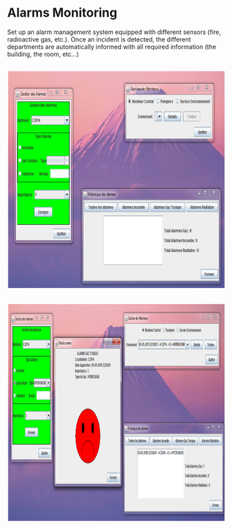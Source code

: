 # Alarms Monitoring
Set up an alarm management system equipped with
different sensors (fire, radioactive gas, etc.).
Once an incident is detected, the different
departments are automatically informed with all
required information (the building, the room, etc...)
<br/><br/>
<div align="center">
  <img src="alarm_monitoring.png" alt="alarm_view" height="500px" width="500px"/>
 </div>
<br/><br/>
<div align="center">
  <img src="alarm_monitoring_2.png" alt="alarm_view" height="500px" width="500px"/>
 </div>
